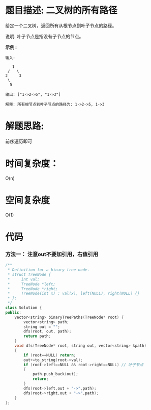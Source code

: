 # 题目描述: 二叉树的所有路径

给定一个二叉树，返回所有从根节点到叶子节点的路径。

说明: 叶子节点是指没有子节点的节点。

**示例 :**
```
输入:

   1
 /   \
2     3
 \
  5

输出: ["1->2->5", "1->3"]

解释: 所有根节点到叶子节点的路径为: 1->2->5, 1->3
```
  
# 解题思路:

  前序遍历即可

# 时间复杂度：
  O(n)
  
# 空间复杂度
  O(1)
  
# 代码

### 方法一： 注意out不要加引用，右值引用
```c++
/**
 * Definition for a binary tree node.
 * struct TreeNode {
 *     int val;
 *     TreeNode *left;
 *     TreeNode *right;
 *     TreeNode(int x) : val(x), left(NULL), right(NULL) {}
 * };
 */
class Solution {
public:
    vector<string> binaryTreePaths(TreeNode* root) {
        vector<string> path;
        string out = "";
        dfs(root, out, path);
        return path;
    }
    void dfs(TreeNode* root, string out, vector<string> &path)
    {
        if (root==NULL) return;
        out+=to_string(root->val);
        if (root->left==NULL && root->right==NULL) // 叶子节点
        {
            path.push_back(out);
            return;
        }
        dfs(root->left,out + "->",path);
        dfs(root->right,out + "->",path);
    }
};
```
